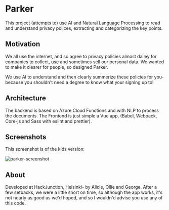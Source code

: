 # Parker

This project (attempts to) use AI and Natural Language Processing to read and understand privacy polices, extracting and categorizing the key points.

## Motivation
We all use the internet, and so agree to privacy policies almost dailey 
for companies to collect, use and sometimes sell our personal data. 
We wanted to make it clearer for people, so designed Parker.

We use AI to understand and then clearly summerize these policies for you- 
because you shouldn't need a degree to know what your signing up to!

## Architecture

The backend is based on Azure Cloud Functions and with NLP to process the documents.
The Frontend is just simple a Vue app,  (Babel, Webpack, Core-js and Sass with eslint and prettier).

## Screenshots

This screenshot is of the kids version:

![parker-screenshot](parker-screeenshot.gif)


## About
Developed at HackJunction, Helsinki- by Alicie, Ollie and George.
After a few setbacks, we were a little short on time, so although the app works, it's not nearly as good as we'd hoped, and so I wouldn'd advise you use any of this code.


